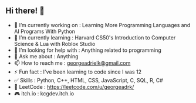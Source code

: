 ## Hi there! 👋

- 🔭 I’m currently working on : Learning More Programming Languages and AI Programs With Python
- 🌱 I’m currently learning : Harvard CS50's Introduction to Computer Science & Lua with Roblox Studio
- 🤔 I’m looking for help with : Anything related to programming
- 💬 Ask me about : Anything
- 📫 How to reach me : georgeadrielk@gmail.com
- ⚡ Fun fact : I've been learning to code since I was 12
- ✅ Skills : Python, C++, HTML, CSS, JavaScript, C, SQL, R, C#
- 💪 LeetCode : https://leetcode.com/u/georgeadrk/
- 🎮 itch.io : kcgdev.itch.io

<!--
**georgeadrk/georgeadrk** is a ✨ _special_ ✨ repository because its `README.md` (this file) appears on your GitHub profile.

Here are some ideas to get you started:

- 🔭 I’m currently working on ...
- 🌱 I’m currently learning ...
- 👯 I’m looking to collaborate on ...
- 🤔 I’m looking for help with ...
- 💬 Ask me about ...
- 📫 How to reach me: ...
- 😄 Pronouns: ...
- ⚡ Fun fact: ...
-->

